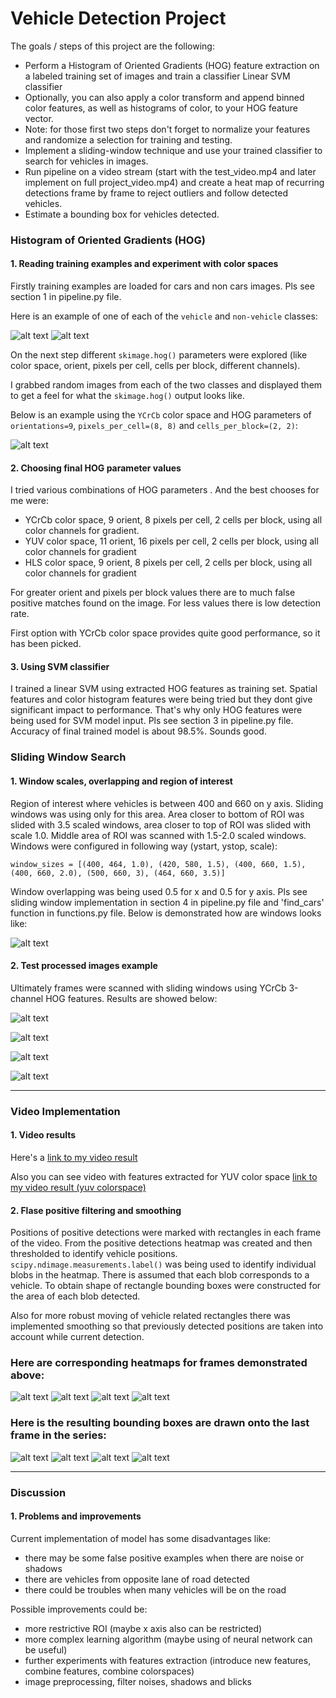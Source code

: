 # Vehicle Detection Project

The goals / steps of this project are the following:

* Perform a Histogram of Oriented Gradients (HOG) feature extraction on a labeled training set of images and train a classifier Linear SVM classifier
* Optionally, you can also apply a color transform and append binned color features, as well as histograms of color, to your HOG feature vector. 
* Note: for those first two steps don't forget to normalize your features and randomize a selection for training and testing.
* Implement a sliding-window technique and use your trained classifier to search for vehicles in images.
* Run pipeline on a video stream (start with the test_video.mp4 and later implement on full project_video.mp4) and create a heat map of recurring detections frame by frame to reject outliers and follow detected vehicles.
* Estimate a bounding box for vehicles detected.

[//]: # (Image References)
[image1]: ./examples/CarImages.png
[image11]: ./examples/NonCarImages.png
[image2]: ./examples/HOG_examples.png

[image3]: ./examples/windows_example.jpg
[image4]: ./output_images/outfile_windowed_1.jpg
[image41]: ./output_images/outfile_windowed_2.jpg
[image42]: ./output_images/outfile_windowed_3.jpg
[image43]: ./output_images/outfile_windowed_5.jpg

[image5]: ./output_images/outfile_heated_1.jpg
[image51]: ./output_images/outfile_heated_2.jpg
[image52]: ./output_images/outfile_heated_3.jpg
[image53]: ./output_images/outfile_heated_5.jpg

[image7]: ./output_images/outfile_labeled_1.jpg
[image71]: ./output_images/outfile_labeled_2.jpg
[image72]: ./output_images/outfile_labeled_3.jpg
[image73]: ./output_images/outfile_labeled_5.jpg


[video1]: ./project_video_final_processed.mp4
[video2]: ./project_video_final_processed_yuv.mp4


### Histogram of Oriented Gradients (HOG)

#### 1. Reading training examples and experiment with color spaces

Firstly training examples are loaded for cars and non cars images. Pls see section 1 in pipeline.py file.

Here is an example of one of each of the `vehicle` and `non-vehicle` classes:

![alt text][image1]
![alt text][image11]

On the next step different `skimage.hog()` parameters were explored (like color space, orient, pixels per cell, cells per block, different channels).

I grabbed random images from each of the two classes and displayed them to get a feel for what the `skimage.hog()` output looks like.

Below is an example using the `YCrCb` color space and HOG parameters of `orientations=9`, `pixels_per_cell=(8, 8)` and `cells_per_block=(2, 2)`:

![alt text][image2]

#### 2. Choosing final HOG parameter values

I tried various combinations of HOG parameters . 
And the best chooses for me were:

- YCrCb color space, 9 orient, 8 pixels per cell, 2 cells per block, using all color channels for gradient. 
- YUV color space, 11 orient, 16 pixels per cell, 2 cells per block, using all color channels for gradient
- HLS color space, 9 orient, 8 pixels per cell, 2 cells per block, using all color channels for gradient

For greater orient and pixels per block values there are to much false positive matches found on the image. For less values there is low detection rate.

First option with YCrCb color space provides quite good performance, so it has been picked.

#### 3. Using SVM classifier

I trained a linear SVM using extracted HOG features as training set. Spatial features 
and color histogram features were being tried but they dont give significant impact to performance. 
That's why only HOG features were being used for SVM model input.
Pls see section 3 in pipeline.py file. 
Accuracy of final trained model is about 98.5%. Sounds good.

### Sliding Window Search

#### 1. Window scales, overlapping and region of interest

Region of interest where vehicles is between 400 and 660 on y axis. Sliding windows was using only for this area. 
Area closer to bottom of ROI was slided with 3.5 scaled windows, area closer to top of ROI was slided with scale 1.0. 
Middle area of ROI was scanned with 1.5-2.0 scaled windows. Windows were configured in following way (ystart, ystop, scale):

`window_sizes = [(400, 464, 1.0),
                 (420, 580, 1.5),
                 (400, 660, 1.5),
                 (400, 660, 2.0),
                 (500, 660, 3),
                 (464, 660, 3.5)]` 
                 
Window overlapping was being used 0.5 for x and 0.5 for y axis.
Pls see sliding window implementation in section 4 in pipeline.py file and 'find_cars' function in functions.py file.
Below is demonstrated how are windows looks like:

![alt text][image3]

#### 2. Test processed images example 

Ultimately frames were scanned with sliding windows using YCrCb 3-channel HOG features. 
Results are showed below:

![alt text][image4]

![alt text][image41]

![alt text][image42]

![alt text][image43]

---

### Video Implementation

#### 1. Video results
Here's a [link to my video result](./project_video_final_processed.mp4)

Also you can see video with features extracted for YUV color space [link to my video result (yuv colorspace)](./project_video_processed_yuv.mp4)


#### 2. Flase positive filtering and smoothing

Positions of positive detections were marked with rectangles in each frame of the video. From the positive detections heatmap was created and then thresholded to identify vehicle positions. `scipy.ndimage.measurements.label()` was being used to identify individual blobs in the heatmap. There is assumed that each blob corresponds to a vehicle. To obtain shape of rectangle bounding boxes were constructed for the area of each blob detected.  

Also for more robust moving of vehicle related rectangles there was implemented smoothing so that previously detected positions are taken into account while current detection.

### Here are corresponding heatmaps for frames demonstrated above:

![alt text][image5]
![alt text][image51]
![alt text][image52]
![alt text][image53]


### Here is the resulting bounding boxes are drawn onto the last frame in the series:
![alt text][image7]
![alt text][image71]
![alt text][image72]
![alt text][image73]

---

### Discussion

#### 1. Problems and improvements

Current implementation of model has some disadvantages like:
 - there may be some false positive examples when there are noise or shadows
 - there are vehicles from opposite lane of road detected
 - there could be troubles when many vehicles will be on the road
 
Possible improvements could be:
 - more restrictive ROI (maybe x axis also can be restricted)
 - more complex learning algorithm (maybe using of neural network can be useful)
 - further experiments with features extraction (introduce new features, combine features, combine colorspaces)
 - image preprocessing, filter noises, shadows and blicks
